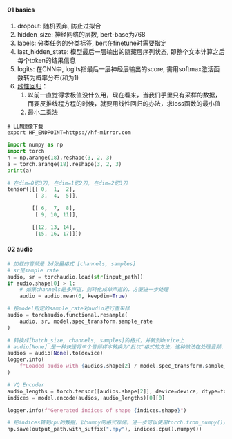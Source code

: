 







#### 01 basics

1. dropout: 随机丢弃, 防止过拟合
2. hidden_size: 神经网络的层数, bert-base为768
3. labels: 分类任务的分类标签, bert在finetune时需要指定
4. last_hidden_state: 模型最后一层输出的隐藏层序列状态, 即整个文本计算之后每个token的结果信息
5. logits: 在CNN中, logits指最后一层神经层输出的score, 需用softmax激活函数转为概率分布(和为1)
6. [线性回归](https://www.bilibili.com/video/BV1TN411k7hT?)：
   1. 以前一直觉得求极值没什么用，现在看来，当我们手里只有采样的数据，而要反推线程方程的时候，就要用线性回归的办法，求loss函数的最小值
   2. 最小二乘法



```shell
# LLM镜像下载
export HF_ENDPOINT=https://hf-mirror.com
```




```python
import numpy as np
import torch
n = np.arange(18).reshape(3, 2, 3)
a = torch.arange(18).reshape(3, 2, 3)
print(a)

# 在dim=0切3刀, 在dim=1切2刀, 在dim=2切3刀
tensor([[[ 0,  1,  2],
         [ 3,  4,  5]],

        [[ 6,  7,  8],
         [ 9, 10, 11]],

        [[12, 13, 14],
         [15, 16, 17]]])

```



#### 02 audio



```python
# 加载的音频是 2d张量格式 [channels, samples]
# sr是sample rate
audio, sr = torchaudio.load(str(input_path))
if audio.shape[0] > 1:
    # 如果channels是多声道，则转化成单声道的，方便进一步处理
    audio = audio.mean(0, keepdim=True)

# 按model指定的sample_rate对audio进行重采样
audio = torchaudio.functional.resample(
    audio, sr, model.spec_transform.sample_rate
)

# 转换成[batch_size, channels, samples]的格式，并转到device上
# audio[None] 是一种快速将单个音频样本转换为"批次"格式的方法，这种做法在处理音频、图像等数据时特别常见，特别推理阶段。
audios = audio[None].to(device)
logger.info(
    f"Loaded audio with {audios.shape[2] / model.spec_transform.sample_rate:.2f} seconds"
)

# VQ Encoder
audio_lengths = torch.tensor([audios.shape[2]], device=device, dtype=torch.long)
indices = model.encode(audios, audio_lengths)[0][0]

logger.info(f"Generated indices of shape {indices.shape}")

# 把indices转到cpu的数据，以numpy的格式存储。进一步可以使用torch.from_numpy()从npy文件加载这些数据
np.save(output_path.with_suffix(".npy"), indices.cpu().numpy())
```













































